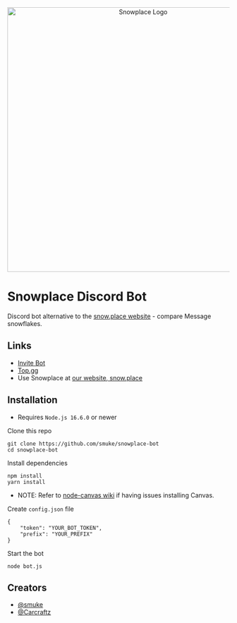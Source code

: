 <div align="center">
    <a href="https://snow.place">
        <img src="https://cdn.glitch.com/0967da06-2ba6-4b43-b2a6-d4912fa3e754%2Fsnowplace_logo.svg?v=1602736428469" alt="Snowplace Logo" width="600px" />
    </a>
</div>

# Snowplace Discord Bot

Discord bot alternative to the [snow.place website](https://snow.place) - compare Message snowflakes.

## Links

- [Invite Bot](https://discord.com/oauth2/authorize?client_id=834658971896774686&scope=bot&permissions=363520)
- [Top.gg](https://top.gg/bot/834658971896774686)
- Use Snowplace at [our website, snow.place](https://snow.place)

## Installation

- Requires `Node.js 16.6.0` or newer

Clone this repo
 ```
 git clone https://github.com/smuke/snowplace-bot
 cd snowplace-bot
 ```

Install dependencies
 ```
npm install
yarn install
 ```
- NOTE: Refer to [node-canvas wiki](https://github.com/Automattic/node-canvas/wiki) if having issues installing Canvas.

Create `config.json` file
```
{
    "token": "YOUR_BOT_TOKEN",
    "prefix": "YOUR_PREFIX"
}
```

Start the bot
```
node bot.js
```

## Creators

- [@smuke](https://github.com/smuke)
- [@Carcraftz](https://github.com/Carcraftz)
